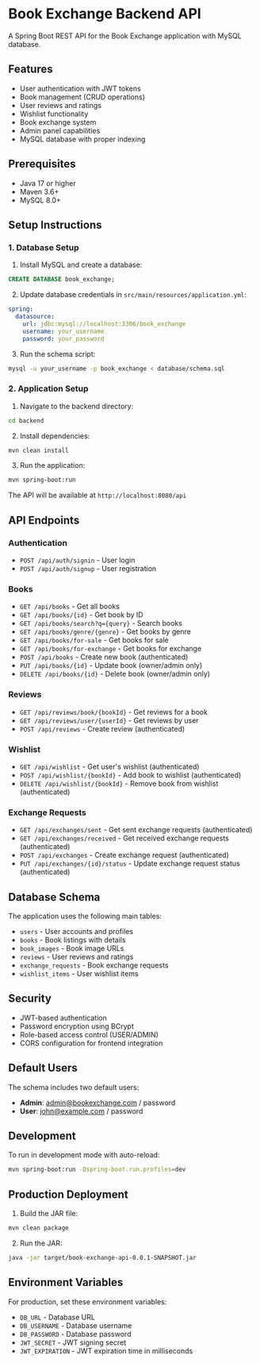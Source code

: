 # Book Exchange Backend API

A Spring Boot REST API for the Book Exchange application with MySQL database.

## Features

- User authentication with JWT tokens
- Book management (CRUD operations)
- User reviews and ratings
- Wishlist functionality
- Book exchange system
- Admin panel capabilities
- MySQL database with proper indexing

## Prerequisites

- Java 17 or higher
- Maven 3.6+
- MySQL 8.0+

## Setup Instructions

### 1. Database Setup

1. Install MySQL and create a database:
```sql
CREATE DATABASE book_exchange;
```

2. Update database credentials in `src/main/resources/application.yml`:
```yaml
spring:
  datasource:
    url: jdbc:mysql://localhost:3306/book_exchange
    username: your_username
    password: your_password
```

3. Run the schema script:
```bash
mysql -u your_username -p book_exchange < database/schema.sql
```

### 2. Application Setup

1. Navigate to the backend directory:
```bash
cd backend
```

2. Install dependencies:
```bash
mvn clean install
```

3. Run the application:
```bash
mvn spring-boot:run
```

The API will be available at `http://localhost:8080/api`

## API Endpoints

### Authentication
- `POST /api/auth/signin` - User login
- `POST /api/auth/signup` - User registration

### Books
- `GET /api/books` - Get all books
- `GET /api/books/{id}` - Get book by ID
- `GET /api/books/search?q={query}` - Search books
- `GET /api/books/genre/{genre}` - Get books by genre
- `GET /api/books/for-sale` - Get books for sale
- `GET /api/books/for-exchange` - Get books for exchange
- `POST /api/books` - Create new book (authenticated)
- `PUT /api/books/{id}` - Update book (owner/admin only)
- `DELETE /api/books/{id}` - Delete book (owner/admin only)

### Reviews
- `GET /api/reviews/book/{bookId}` - Get reviews for a book
- `GET /api/reviews/user/{userId}` - Get reviews by user
- `POST /api/reviews` - Create review (authenticated)

### Wishlist
- `GET /api/wishlist` - Get user's wishlist (authenticated)
- `POST /api/wishlist/{bookId}` - Add book to wishlist (authenticated)
- `DELETE /api/wishlist/{bookId}` - Remove book from wishlist (authenticated)

### Exchange Requests
- `GET /api/exchanges/sent` - Get sent exchange requests (authenticated)
- `GET /api/exchanges/received` - Get received exchange requests (authenticated)
- `POST /api/exchanges` - Create exchange request (authenticated)
- `PUT /api/exchanges/{id}/status` - Update exchange request status (authenticated)

## Database Schema

The application uses the following main tables:
- `users` - User accounts and profiles
- `books` - Book listings with details
- `book_images` - Book image URLs
- `reviews` - User reviews and ratings
- `exchange_requests` - Book exchange requests
- `wishlist_items` - User wishlist items

## Security

- JWT-based authentication
- Password encryption using BCrypt
- Role-based access control (USER/ADMIN)
- CORS configuration for frontend integration

## Default Users

The schema includes two default users:
- **Admin**: admin@bookexchange.com / password
- **User**: john@example.com / password

## Development

To run in development mode with auto-reload:
```bash
mvn spring-boot:run -Dspring-boot.run.profiles=dev
```

## Production Deployment

1. Build the JAR file:
```bash
mvn clean package
```

2. Run the JAR:
```bash
java -jar target/book-exchange-api-0.0.1-SNAPSHOT.jar
```

## Environment Variables

For production, set these environment variables:
- `DB_URL` - Database URL
- `DB_USERNAME` - Database username
- `DB_PASSWORD` - Database password
- `JWT_SECRET` - JWT signing secret
- `JWT_EXPIRATION` - JWT expiration time in milliseconds
